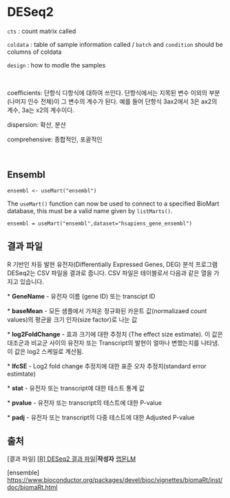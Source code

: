 # DESeq2

`cts` : count matrix called

`coldata` : table of sample information called / `batch` and `condition` should be columns of coldata

`design` : how to modle the samples

<br>

coefficients: 단항식 다항식에 대하여 쓰인다. 단항식에서는 지목된 변수 이외의 부분(나머지 인수 전체)이 그 변수의 계수가 된다. 예를 들어 단항식 3ax2에서 3은 ax2의 계수, 3a는 x2의 계수이다.

dispersion: 확산, 분산

comprehensive: 종합적인, 포괄적인



<br>

## Ensembl

```
ensembl <- useMart("ensembl")
```

The `useMart()` function can now be used to connect to a specified BioMart database, this must be a valid name given by `listMarts()`.

```
ensembl = useMart("ensembl",dataset="hsapiens_gene_ensembl")
```





## 결과 파일

R 기반인  차등 발현 유전자(Differentially Expressed Genes, DEG) 분석 프로그램 DESeq2는 CSV 파일을 결과로 줍니다. CSV 파일은 테이블로서 다음과 같은 열을 가지고 있습니다.



\* **GeneName** - 유전자 이름 (gene ID) 또는 transcipt ID

\* **baseMean** - 모든 샘플에서 가져온 정규화된 카운트 값(normalizaed count values)의 평균을 크기 인자(size factor)로 나눈 값

\* **log2FoldChange** - 효과 크기에 대한 추정치 (The effect size estimate). 이 값은 대조군과 비교군 사이의 유전자 또는 Transcript의 발현이 얼마나 변했는지를 나타냄. 이 값은 log2 스케일로 계산됨.

\* **lfcSE** - Log2 fold change 추정치에 대한 표준 오차 추정치(standard error estimtate)

\* **stat** - 유전자 또는 transcript에 대한 테스트 통계 값

\* **pvalue** - 유전자 또는 transcript의 테스트에 대한 P-value

\* **padj** - 유전자 또는 transcript의 다중 테스트에 대한 Adjusted P-value



## 출처

[결과 파일] [[R\] DESeq2  결과 파일](http://blog.naver.com/naturelove87/222070135374)|**작성자** [랩몬LM](http://blog.naver.com/naturelove87)

[ensemble] https://www.bioconductor.org/packages/devel/bioc/vignettes/biomaRt/inst/doc/biomaRt.html



